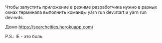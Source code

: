 Чтобы запустить приложение в режиме разработчика нужно в разных окнах терминала выполнить команды yarn run dev:start и yarn run dev:wds.

Демо https://searchcities.herokuapp.com/



P.S.: IE - это боль
